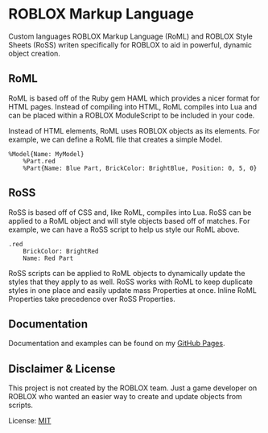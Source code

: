 # ROBLOX Markup Language
Custom languages ROBLOX Markup Language (RoML) and ROBLOX Style Sheets (RoSS) writen specifically for ROBLOX to aid in powerful, dynamic object creation.

## RoML
RoML is based off of the Ruby gem HAML which provides a nicer format for HTML pages. Instead of compiling into HTML, RoML compiles into Lua and can be placed within a ROBLOX ModuleScript to be included in your code.

Instead of HTML elements, RoML uses ROBLOX objects as its elements. For example, we can define a RoML file that creates a simple Model.

```
%Model{Name: MyModel}
	%Part.red
	%Part{Name: Blue Part, BrickColor: BrightBlue, Position: 0, 5, 0}
```

## RoSS
RoSS is based off of CSS and, like RoML, compiles into Lua. RoSS can be applied to a RoML object and will style objects based off of matches. For example, we can have a RoSS script to help us style our RoML above.

```
.red
	BrickColor: BrightRed
	Name: Red Part
```

RoSS scripts can be applied to RoML objects to dynamically update the styles that they apply to as well. RoSS works with RoML to keep duplicate styles in one place and easily update mass Properties at once. Inline RoML Properties take precedence over RoSS Properties.

## Documentation

Documentation and examples can be found on my [GitHub Pages](http://tbshrichard.github.io/roml/).

## Disclaimer & License

This project is not created by the ROBLOX team. Just a game developer on ROBLOX who wanted an easier way to create and update objects from scripts.

License: [MIT](https://github.com/TBSHRichard/ROBLOX-Markup-Language/blob/master/LICENSE)
